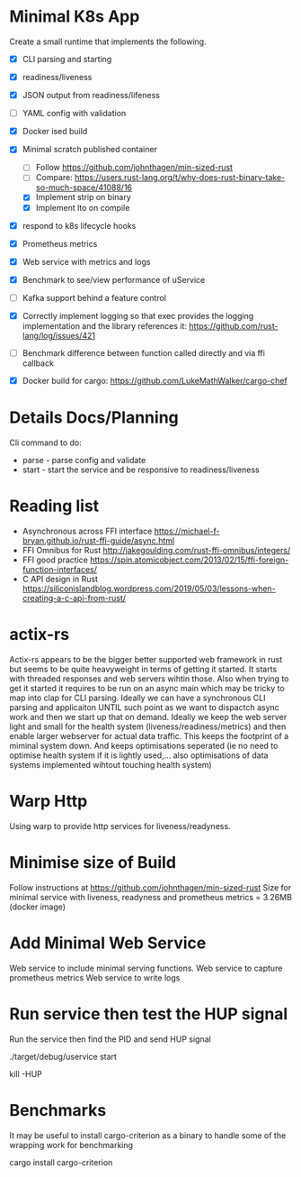 # Minimal K8s App

Create a small runtime that implements the following.
 * [x] CLI parsing and starting
 * [x] readiness/liveness
 * [x] JSON output from readiness/lifeness
 * [ ] YAML config with validation
 * [x] Docker ised build
 * [x] Minimal scratch published container
    * [ ] Follow https://github.com/johnthagen/min-sized-rust
    * [ ] Compare: https://users.rust-lang.org/t/why-does-rust-binary-take-so-much-space/41088/16
    * [x] Implement strip on binary
    * [x] Implement lto on compile
 * [x] respond to k8s lifecycle hooks
 * [x] Prometheus metrics
 * [x] Web service with metrics and logs
 * [x] Benchmark to see/view performance of uService
 * [ ] Kafka support behind a feature control
 * [x] Correctly implement logging so that exec provides the logging implementation and the library references it: https://github.com/rust-lang/log/issues/421
 * [ ] Benchmark difference between function called directly and via ffi callback
 * [x] Docker build for cargo: https://github.com/LukeMathWalker/cargo-chef


# Details Docs/Planning

Cli command to do:

* parse - parse config and validate
* start - start the service and be responsive to readiness/liveness

# Reading list

* Asynchronous across FFI interface https://michael-f-bryan.github.io/rust-ffi-guide/async.html
* FFI Omnibus for Rust http://jakegoulding.com/rust-ffi-omnibus/integers/
* FFI good practice https://spin.atomicobject.com/2013/02/15/ffi-foreign-function-interfaces/
* C API design in Rust https://siliconislandblog.wordpress.com/2019/05/03/lessons-when-creating-a-c-api-from-rust/


# actix-rs

Actix-rs appears to be the bigger better supported web framework in rust but seems to be quite heavyweight in terms of getting it started. It starts with threaded responses and web servers wihtin those. Also when trying to get it started it requires to be run on an async main which may be tricky to map into clap for CLI parsing.
Ideally we can have a synchronous CLI parsing and applicaiton UNTIL such point as we want to dispactch async work and then we start up that on demand.
Ideally we keep the web server light and small for the health system (liveness/readiness/metrics) and then enable larger webserver for actual data traffic. This keeps the footprint of a miminal system down. And keeps optimisations seperated (ie no need to optimise health system if it is lightly used,... also optimisations of data systems implemented wihtout touching health system)

# Warp Http
Using warp to provide http services for liveness/readyness.

# Minimise size of Build
Follow instructions at https://github.com/johnthagen/min-sized-rust
Size for minimal service with liveness, readyness and prometheus metrics = 3.26MB (docker image)

# Add Minimal Web Service
Web service to include minimal serving functions.
Web service to capture prometheus metrics
Web service to write logs

# Run service then test the HUP signal

Run the service then find the PID and send HUP signal

   ./target/debug/uservice start

   kill -HUP <PID>

# Benchmarks

It may be useful to install cargo-criterion as a binary to handle some of the wrapping work for benchmarking

   cargo install cargo-criterion
